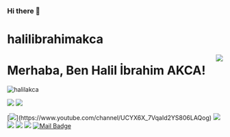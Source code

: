 ### Hi there 👋

<!--
**halilibrahimakca/halilibrahimakca** is a ✨ _special_ ✨ repository because its `README.md` (this file) appears on your GitHub profile.

Here are some ideas to get you started:

- 🔭 I’m currently working on ...
- 🌱 I’m currently learning ...
- 👯 I’m looking to collaborate on ...
- 🤔 I’m looking for help with ...
- 💬 Ask me about ...
- 📫 How to reach me: ...
- 😄 Pronouns: ...
- ⚡ Fun fact: ...
-->
# halilibrahimakca
<img align='right' src="https://github-readme-stats.vercel.app/api?username=cobanov&show_icons=true">

# Merhaba, Ben Halil İbrahim AKCA! 
<p align="left"> <img src="https://komarev.com/ghpvc/?username=halilibrahimakca" alt="halilakca" /> </p>

[![](https://img.shields.io/twitter/follow/mertcobanov?style=social)](https://www.twitter.com/mertcobanov)
[![](https://img.shields.io/github/followers/cobanov?style=social)](https://www.github.com/cobanov)


[![](https://img.shields.io/badge/youtube-%23FF0000.svg?&style=for-the-badge&logo=youtube&logoColor=white")](https://www.youtube.com/channel/UCYX6X_7VqaId2YS806LAQog)
[![](https://img.shields.io/badge/twitter-%231DA1F2.svg?&style=for-the-badge&logo=twitter&logoColor=white)](https://twitter.com/halillakcaa)
[![](https://img.shields.io/badge/linkedin-%230077B5.svg?&style=for-the-badge&logo=linkedin&logoColor=white)](https://www.linkedin.com/in/halilibrahimakca/)
[![](https://img.shields.io/badge/medium-%2312100E.svg?&style=for-the-badge&logo=medium&logoColor=white)](https://medium.com/@halilibrahimakcaa)
[![](https://img.shields.io/badge/instagram-%23E4405F.svg?&style=for-the-badge&logo=instagram&logoColor=white)](https://www.instagram.com/iamhalilakca/)
[![Mail Badge](https://img.shields.io/badge/halilibrahimakcaa@gmail.com-c14438?style=for-the-badge&logo=Gmail&logoColor=white&link=mailto:halilibrahimakcaa@gmail.com)](mailto:halilibrahimakcaa@gmail.com)


